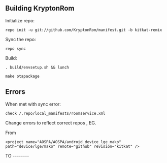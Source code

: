 
Building KryptonRom
--------------------


Initialize repo:

    repo init -u git://github.com/KryptonRom/manifest.git -b kitkat-remix
    
Sync the repo:

    repo sync
    
Build:

    . build/envsetup.sh && lunch

    make otapackage
    

Errors
-------
When met with sync error:

    check /.repo/local_manifests/roomservice.xml
    
Change errors to reflect correct repos , EG.

From
   
    <project name="AOSPA/AOSPA/android_device_lge_mako" path="device/lge/mako" remote="github" revision="kitkat" />
</manifest>
TO  
    <project name="AOSPA/android_device_lge_mako" path="device/lge/mako" remote="github" revision="kitkat" />
</manifest>
--------
